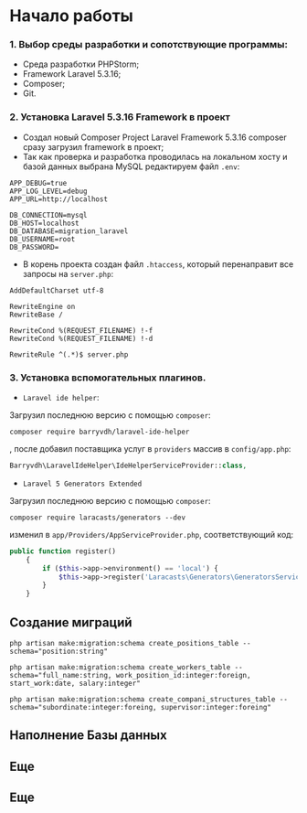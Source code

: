 # Начало работы

### 1. Выбор среды разработки и сопотствующие программы:

- Среда разработки PHPStorm;
- Framework Laravel 5.3.16;
- Composer;
- Git.

### 2. Установка Laravel 5.3.16 Framework в проект

- Создал новый Composer Project Laravel Framework 5.3.16 composer сразу загрузил framework в проект;
- Так как проверка и разработка проводилась на локальном хосту и базой данных выбрана MySQL редактируем файл `.env`:

```
APP_DEBUG=true
APP_LOG_LEVEL=debug
APP_URL=http://localhost

DB_CONNECTION=mysql
DB_HOST=localhost
DB_DATABASE=migration_laravel
DB_USERNAME=root
DB_PASSWORD=
```

- В корень проекта создан файл `.htaccess`, который перенаправит все запросы на `server.php`:

```
AddDefaultCharset utf-8

RewriteEngine on
RewriteBase /

RewriteCond %(REQUEST_FILENAME) !-f
RewriteCond %(REQUEST_FILENAME) !-d

RewriteRule ^(.*)$ server.php
```

### 3. Установка вспомогательных плагинов.

- `Laravel ide helper`:

Загрузил последнюю версию с помощью `composer`:

```
composer require barryvdh/laravel-ide-helper
```

, после добавил поставщика услуг в  `providers` массив в `config/app.php`:

```php
Barryvdh\LaravelIdeHelper\IdeHelperServiceProvider::class,
```

- `Laravel 5 Generators Extended`

Загрузил последнюю версию с помощью `composer`:

```    
composer require laracasts/generators --dev
```
    
изменил в `app/Providers/AppServiceProvider.php`, соответствующий код:

```php
public function register()
    {
        if ($this->app->environment() == 'local') {
            $this->app->register('Laracasts\Generators\GeneratorsServiceProvider');
        }
    }
```
## Создание миграций
```
php artisan make:migration:schema create_positions_table --schema="position:string"
```

```
php artisan make:migration:schema create_workers_table --schema="full_name:string, work_position_id:integer:foreign, start_work:date, salary:integer"
```

```
php artisan make:migration:schema create_compani_structures_table --schema="subordinate:integer:foreing, supervisor:integer:foreing"
```

## Наполнение Базы данных



## Еще



## Еще

